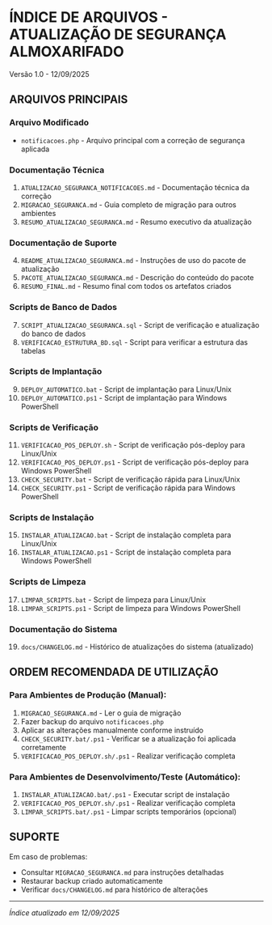 # ÍNDICE DE ARQUIVOS - ATUALIZAÇÃO DE SEGURANÇA ALMOXARIFADO
Versão 1.0 - 12/09/2025

## ARQUIVOS PRINCIPAIS

### Arquivo Modificado
- `notificacoes.php` - Arquivo principal com a correção de segurança aplicada

### Documentação Técnica
1. `ATUALIZACAO_SEGURANCA_NOTIFICACOES.md` - Documentação técnica da correção
2. `MIGRACAO_SEGURANCA.md` - Guia completo de migração para outros ambientes
3. `RESUMO_ATUALIZACAO_SEGURANCA.md` - Resumo executivo da atualização

### Documentação de Suporte
4. `README_ATUALIZACAO_SEGURANCA.md` - Instruções de uso do pacote de atualização
5. `PACOTE_ATUALIZACAO_SEGURANCA.md` - Descrição do conteúdo do pacote
6. `RESUMO_FINAL.md` - Resumo final com todos os artefatos criados

### Scripts de Banco de Dados
7. `SCRIPT_ATUALIZACAO_SEGURANCA.sql` - Script de verificação e atualização do banco de dados
8. `VERIFICACAO_ESTRUTURA_BD.sql` - Script para verificar a estrutura das tabelas

### Scripts de Implantação
9. `DEPLOY_AUTOMATICO.bat` - Script de implantação para Linux/Unix
10. `DEPLOY_AUTOMATICO.ps1` - Script de implantação para Windows PowerShell

### Scripts de Verificação
11. `VERIFICACAO_POS_DEPLOY.sh` - Script de verificação pós-deploy para Linux/Unix
12. `VERIFICACAO_POS_DEPLOY.ps1` - Script de verificação pós-deploy para Windows PowerShell
13. `CHECK_SECURITY.bat` - Script de verificação rápida para Linux/Unix
14. `CHECK_SECURITY.ps1` - Script de verificação rápida para Windows PowerShell

### Scripts de Instalação
15. `INSTALAR_ATUALIZACAO.bat` - Script de instalação completa para Linux/Unix
16. `INSTALAR_ATUALIZACAO.ps1` - Script de instalação completa para Windows PowerShell

### Scripts de Limpeza
17. `LIMPAR_SCRIPTS.bat` - Script de limpeza para Linux/Unix
18. `LIMPAR_SCRIPTS.ps1` - Script de limpeza para Windows PowerShell

### Documentação do Sistema
19. `docs/CHANGELOG.md` - Histórico de atualizações do sistema (atualizado)

## ORDEM RECOMENDADA DE UTILIZAÇÃO

### Para Ambientes de Produção (Manual):
1. `MIGRACAO_SEGURANCA.md` - Ler o guia de migração
2. Fazer backup do arquivo `notificacoes.php`
3. Aplicar as alterações manualmente conforme instruído
4. `CHECK_SECURITY.bat/.ps1` - Verificar se a atualização foi aplicada corretamente
5. `VERIFICACAO_POS_DEPLOY.sh/.ps1` - Realizar verificação completa

### Para Ambientes de Desenvolvimento/Teste (Automático):
1. `INSTALAR_ATUALIZACAO.bat/.ps1` - Executar script de instalação
2. `VERIFICACAO_POS_DEPLOY.sh/.ps1` - Realizar verificação completa
3. `LIMPAR_SCRIPTS.bat/.ps1` - Limpar scripts temporários (opcional)

## SUPORTE
Em caso de problemas:
- Consultar `MIGRACAO_SEGURANCA.md` para instruções detalhadas
- Restaurar backup criado automaticamente
- Verificar `docs/CHANGELOG.md` para histórico de alterações

---
*Índice atualizado em 12/09/2025*